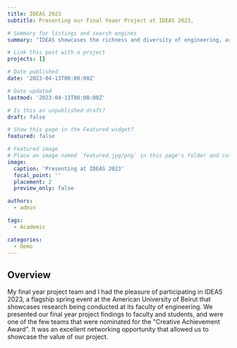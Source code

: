 ```yaml
---
title: IDEAS 2023
subtitle: Presenting our Final Yeaer Project at IDEAS 2023,

# Summary for listings and search engines
summary: "IDEAS showcases the richness and diversity of engineering, architecture, and design as academic disciplines and drivers of innovation." 

# Link this post with a project
projects: []

# Date published
date: '2023-04-13T00:00:00Z'

# Date updated
lastmod: '2023-04-13T00:00:00Z'

# Is this an unpublished draft?
draft: false

# Show this page in the Featured widget?
featured: false

# Featured image
# Place an image named `featured.jpg/png` in this page's folder and customize its options here.
image:
  caption: 'Presenting at IDEAS 2023'
  focal_point: ''
  placement: 2
  preview_only: false

authors:
  - admin 

tags:
  - Academic 

categories:
  - Demo 
---
```


## Overview 

My final year project team and I had the pleasure of participating in IDEAS 2023, a flagship spring event at the American University of Beirut that showcases research being conducted at its faculty of engineering. We presented our final year project findings to faculty and students, and were one of the few teams that were nominated for the "Creative Achievement Award". It was an excellent networking opportunity that allowed us to showcase the value of our project.

